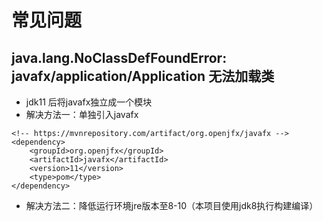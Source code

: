 # 常见问题

##  java.lang.NoClassDefFoundError: javafx/application/Application 无法加载类
* jdk11 后将javafx独立成一个模块
* 解决方法一：单独引入javafx
```
<!-- https://mvnrepository.com/artifact/org.openjfx/javafx -->
<dependency>
    <groupId>org.openjfx</groupId>
    <artifactId>javafx</artifactId>
    <version>11</version>
    <type>pom</type>
</dependency>
```
* 解决方法二：降低运行环境jre版本至8-10（本项目使用jdk8执行构建编译） 
